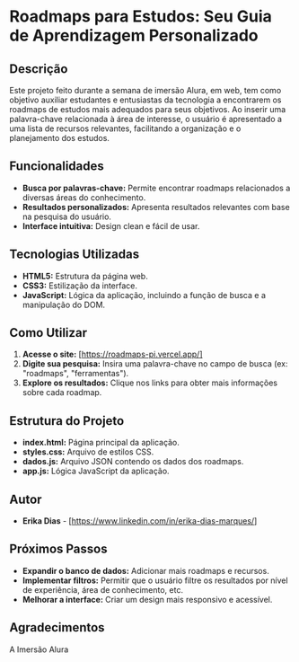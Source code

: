 # Roadmaps para Estudos: Seu Guia de Aprendizagem Personalizado

## Descrição
Este projeto feito durante a semana de imersão Alura, em web, tem como objetivo auxiliar estudantes e entusiastas da tecnologia a encontrarem os roadmaps de estudos mais adequados para seus objetivos. Ao inserir uma palavra-chave relacionada à área de interesse, o usuário é apresentado a uma lista de recursos relevantes, facilitando a organização e o planejamento dos estudos.

## Funcionalidades
* **Busca por palavras-chave:** Permite encontrar roadmaps relacionados a diversas áreas do conhecimento.
* **Resultados personalizados:** Apresenta resultados relevantes com base na pesquisa do usuário.
* **Interface intuitiva:** Design clean e fácil de usar.

## Tecnologias Utilizadas
* **HTML5:** Estrutura da página web.
* **CSS3:** Estilização da interface.
* **JavaScript:** Lógica da aplicação, incluindo a função de busca e a manipulação do DOM.

## Como Utilizar
1. **Acesse o site:** [https://roadmaps-pi.vercel.app/]
2. **Digite sua pesquisa:** Insira uma palavra-chave no campo de busca (ex: "roadmaps", "ferramentas").
3. **Explore os resultados:** Clique nos links para obter mais informações sobre cada roadmap.

## Estrutura do Projeto
* **index.html:** Página principal da aplicação.
* **styles.css:** Arquivo de estilos CSS.
* **dados.js:** Arquivo JSON contendo os dados dos roadmaps.
* **app.js:** Lógica JavaScript da aplicação.

## Autor
* **Erika Dias** - [https://www.linkedin.com/in/erika-dias-marques/]

## Próximos Passos
* **Expandir o banco de dados:** Adicionar mais roadmaps e recursos.
* **Implementar filtros:** Permitir que o usuário filtre os resultados por nível de experiência, área de conhecimento, etc.
* **Melhorar a interface:** Criar um design mais responsivo e acessível.

## Agradecimentos
A Imersão Alura
